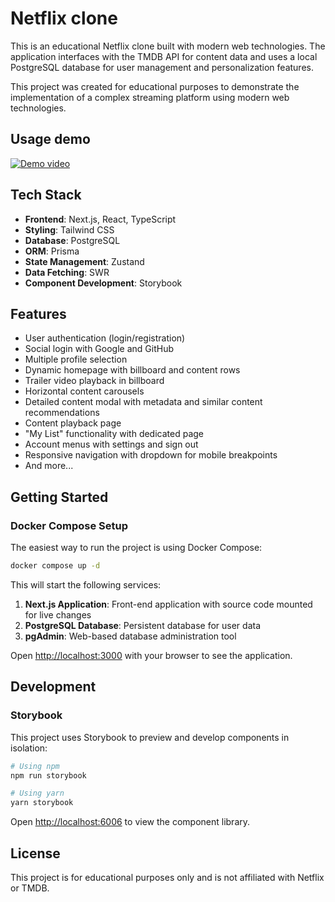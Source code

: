 # Netflix clone

This is an educational Netflix clone built with modern web technologies. The application interfaces with the TMDB API for content data and uses a local PostgreSQL database for user management and personalization features.

This project was created for educational purposes to demonstrate the implementation of a complex streaming platform using modern web technologies.

## Usage demo

[![Demo video](/assets/demo.png)](https://www.youtube.com/watch?v=4BI1LVlFMqc)


## Tech Stack

- **Frontend**: Next.js, React, TypeScript
- **Styling**: Tailwind CSS
- **Database**: PostgreSQL
- **ORM**: Prisma
- **State Management**: Zustand
- **Data Fetching**: SWR
- **Component Development**: Storybook

## Features

- User authentication (login/registration)
- Social login with Google and GitHub
- Multiple profile selection
- Dynamic homepage with billboard and content rows
- Trailer video playback in billboard
- Horizontal content carousels
- Detailed content modal with metadata and similar content recommendations
- Content playback page
- "My List" functionality with dedicated page
- Account menus with settings and sign out
- Responsive navigation with dropdown for mobile breakpoints
- And more...

## Getting Started

### Docker Compose Setup

The easiest way to run the project is using Docker Compose:

```bash
docker compose up -d
```

This will start the following services:

1. **Next.js Application**: Front-end application with source code mounted for live changes
2. **PostgreSQL Database**: Persistent database for user data
3. **pgAdmin**: Web-based database administration tool

Open [http://localhost:3000](http://localhost:3000) with your browser to see the application.

## Development

### Storybook

This project uses Storybook to preview and develop components in isolation:

```bash
# Using npm
npm run storybook

# Using yarn
yarn storybook
```

Open [http://localhost:6006](http://localhost:6006) to view the component library.

## License

This project is for educational purposes only and is not affiliated with Netflix or TMDB.

